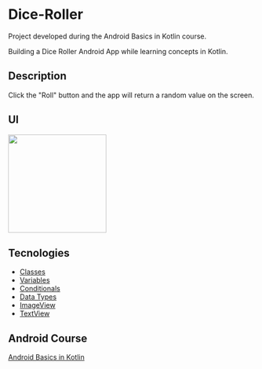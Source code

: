 # Dice-Roller

Project developed during the Android Basics in Kotlin course.

Building a Dice Roller Android App while learning concepts in Kotlin.

## Description

Click the "Roll" button and the app will return a random value on the screen.

## UI

<div>
<img src="https://user-images.githubusercontent.com/92222426/206813314-d444c4b6-c0a4-4933-ad2f-92e4eb680980.jpeg" width="200px"/>
</div>

## Tecnologies
     
* [Classes](https://developer.android.com/reference/java/lang/Class)
* [Variables](https://developer.android.com/codelabs/basic-android-kotlin-compose-variables#0)
* [Conditionals](https://developer.android.com/codelabs/basic-android-kotlin-compose-conditionals#0)
* [Data Types](https://source.android.com/docs/core/architecture/hidl/types)
* [ImageView](https://developer.android.com/reference/android/widget/ImageView)
* [TextView](https://developer.android.com/reference/android/widget/TextView)

## Android Course
[Android Basics in Kotlin](https://developer.android.com/courses/android-basics-kotlin/course)
